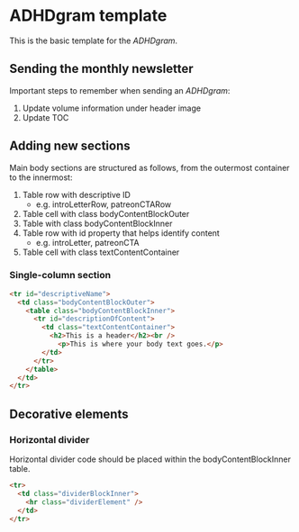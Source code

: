 # ADHDgram template

This is the basic template for the _ADHDgram_.

## Sending the monthly newsletter
Important steps to remember when sending an _ADHDgram_:
1. Update volume information under header image
2. Update TOC

## Adding new sections
Main body sections are structured as follows, from the outermost container to the innermost:
1. Table row with descriptive ID
    * e.g. introLetterRow, patreonCTARow
2. Table cell with class bodyContentBlockOuter
3. Table with class bodyContentBlockInner
4. Table row with id property that helps identify content
    * e.g. introLetter, patreonCTA
5. Table cell with class textContentContainer

### Single-column section

```html
<tr id="descriptiveName">
  <td class="bodyContentBlockOuter">
    <table class="bodyContentBlockInner">
      <tr id="descriptionOfContent">
        <td class="textContentContainer">
          <h2>This is a header</h2><br />
            <p>This is where your body text goes.</p>
        </td>
      </tr>
    </table>
  </td>
</tr>
```

## Decorative elements

### Horizontal divider
Horizontal divider code should be placed within the bodyContentBlockInner table.
```html
<tr>
  <td class="dividerBlockInner">
    <hr class="dividerElement" />
  </td>
</tr>
```
